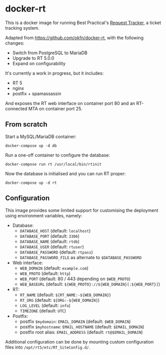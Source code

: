 docker-rt
=========

This is a docker image for running Best Practical's
[Request Tracker](https://bestpractical.com/request-tracker),
a ticket tracking system.

Adapted from <https://github.com/okfn/docker-rt>, with the following changes:

- Switch from PostgreSQL to MariaDB
- Upgrade to RT 5.0.0
- Expand on configurability

It's currently a work in progress, but it includes:

- RT 5
- nginx
- postfix + spamassassin

And exposes the RT web interface on container port 80
and an RT-connected MTA on container port 25.

From scratch
------------

Start a MySQL/MariaDB container:

    docker-compose up -d db

Run a one-off container to configure the database:

    docker-compose run rt /usr/local/bin/rtinit

Now the database is initialised and you can run RT proper:

    docker-compose up -d rt

Configuration
-------------

This image provides some limited support for customising the deployment using
environment variables, namely:

- Database:
	- `DATABASE_HOST` (default: `localhost`)
	- `DATABASE_PORT` (default: `3306`)
	- `DATABASE_NAME` (default: `rtdb`)
	- `DATABASE_USER` (default: `rtuser`)
	- `DATABASE_PASSWORD` (default: `rtpass`)
	- `DATABASE_PASSWORD_FILE` as alternate to `$DATABASE_PASSWORD`
- Web interface:
	- `WEB_DOMAIN` (default: `example.com`)
	- `WEB_PROTO` (default: `http`)
	- `WEB_PORT` (default: 80 / 443 depending on `$WEB_PROTO`)
	- `WEB_BASEURL` (default: `${WEB_PROTO}://${WEB_DOMAIN}[:${WEB_PORT}]`)
- RT:
	- `RT_NAME` (default: `${RT_NAME:-${WEB_DOMAIN}`)
	- `RT_ORG` (default: `${ORG:-${WEB_DOMAIN}`)
	- `LOG_LEVEL` (default: `info`)
	- `TIMEZONE` (default: `UTC`)
- Postfix:
	- postfix `$mydomain`: `EMAIL_DOMAIN` (default: `$WEB_DOMAIN`)
	- postfix `$myhostname`: `EMAIL_HOSTNAME` (default: `$EMAIL_DOMAIN`)
	- postfix root alias: `EMAIL_ADDRESS` (default: `rt@$EMAIL_DOMAIN`)

Additional configuration can be done by mounting custom configuration
files into `/opt/rt5/etc/RT_SiteConfig.d/`.
